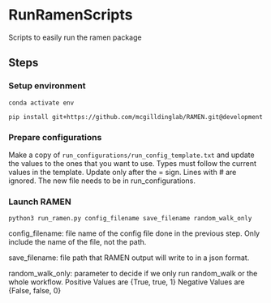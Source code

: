 # RunRamenScripts
Scripts to easily run the ramen package

## Steps

### Setup environment

```
conda activate env
```

```
pip install git+https://github.com/mcgilldinglab/RAMEN.git@development
```

### Prepare configurations
Make a copy of ```run_configurations/run_config_template.txt``` and update the values to the ones that you want to use. 
Types must follow the current values in the template. Update only after the = sign. Lines with # are ignored. 
The new file needs to be in run_configurations.

### Launch RAMEN
```
python3 run_ramen.py config_filename save_filename random_walk_only
```
config_filename: file name of the config file done in the previous step. Only include the name of the file, not the path.

save_filename: file path that RAMEN output will write to in a json format.

random_walk_only: parameter to decide if we only run random_walk or the whole workflow. Positive Values are {True, true, 1}
Negative Values are {False, false, 0}
